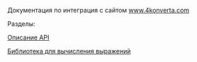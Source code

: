 Документация по интеграция с сайтом www.4konverta.com

Разделы:

[Описание API](ApiDescription.md)

[Библиотека для вычисления выражений](Calculator.md)
